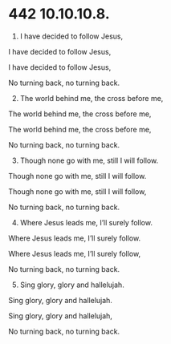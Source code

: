 # 442 10.10.10.8.

1.  I have decided to follow Jesus,

I have decided to follow Jesus,

I have decided to follow Jesus,

No turning back, no turning back.

2.  The world behind me, the cross before me,

The world behind me, the cross before me,

The world behind me, the cross before me,

No turning back, no turning back.

3.  Though none go with me, still I will follow.

Though none go with me, still I will follow.

Though none go with me, still I will follow,

No turning back, no turning back.

4.  Where Jesus leads me, I’ll surely follow.

Where Jesus leads me, I’ll surely follow.

Where Jesus leads me, I’ll surely follow,

No turning back, no turning back.

5.  Sing glory, glory and hallelujah.

Sing glory, glory and hallelujah.

Sing glory, glory and hallelujah,

No turning back, no turning back.

